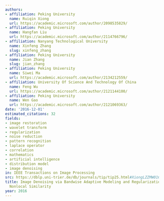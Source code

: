 ```yaml
---
authors:
- affiliation: Peking University
  name: Ruiqin Xiong
  url: https://academic.microsoft.com/author/2098535829/
- affiliation: Peking University
  name: Hangfan Liu
  url: https://academic.microsoft.com/author/2114766796/
- affiliation: Nanyang Technological University
  name: Xinfeng Zhang
  slug: xinfeng_zhang
- affiliation: Peking University
  name: Jian Zhang
  slug: jian_zhang
- affiliation: Peking University
  name: Siwei Ma
  url: https://academic.microsoft.com/author/2134212559/
- affiliation: University Of Science And Technology Of China
  name: Feng Wu
  url: https://academic.microsoft.com/author/2121144100/
- affiliation: Peking University
  name: Wen Gao
  url: https://academic.microsoft.com/author/2121069363/
date: '2016-12-01'
estimated_citations: 32
fields:
- image restoration
- wavelet transform
- regularization
- noise reduction
- pattern recognition
- laplace operator
- correlation
- mathematics
- artificial intelligence
- distribution model
- image denoising
in: IEEE Transactions on Image Processing
src: https://dblp.uni-trier.de/db/journals/tip/tip25.html#XiongLZZMW016
title: Image Denoising via Bandwise Adaptive Modeling and Regularization Exploiting
  Nonlocal Similarity
year: 2016
---
```

